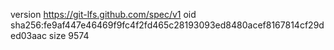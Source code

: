 version https://git-lfs.github.com/spec/v1
oid sha256:fe9af447e46469f9fc4f2fd465c28193093ed8480acef8167814cf29ded03aac
size 9574
